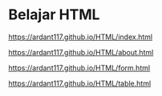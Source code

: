 # Belajar HTML 
https://ardant117.github.io/HTML/index.html

https://ardant117.github.io/HTML/about.html

https://ardant117.github.io/HTML/form.html

https://ardant117.github.io/HTML/table.html
